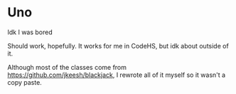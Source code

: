 # Uno
Idk I was bored

Should work, hopefully. It works for me in CodeHS, but idk about outside of it.

Although most of the classes come from https://github.com/jkeesh/blackjack, I rewrote all of it myself so it wasn't a copy paste.
